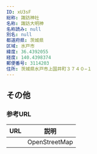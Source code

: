 ```yaml
---
ID: xU3sF
総称: 諏訪神社
名称: 諏訪大明神
名称読み: null
別名: null
都道府県: 茨城県
区域: 水戸市
緯度: 36.4392055
経度: 140.4398374
郵便番号: 3114203
住所: 茨城県水戸市上国井町３７４０−１
---
```


## その他

### 参考URL

| URL | 説明          |
| --- | ------------- |
|     | OpenStreetMap |
